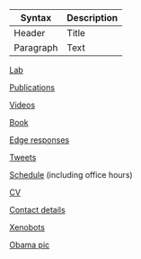 | Syntax      | Description |
| ----------- | ----------- |
| Header      | Title       |
| Paragraph   | Text        |

[Lab](https://meclab.org)

[Publications](https://scholar.google.com/citations?user=Dj-kPasAAAAJ&hl=en&oi=ao)

[Videos](https://www.youtube.com/results?search_query=josh+bongard)

[Book](https://www.amazon.com/o/ASIN/0262162393/ref=s9_asin_title/103-1396384-1927027)

[Edge responses](https://www.edge.org/memberbio/joshua_bongard)

[Tweets](https://twitter.com/DoctorJosh)

[Schedule](https://docs.google.com/document/d/1-Jx9owNRMs1IbH1sXvOCXTqUIxyaJkOtlWzZfFVMZzQ/edit?usp=sharing) (including office hours)

[CV](https://jbongard.github.io/docs/CV.pdf)

[Contact details](https://www.uvm.edu/cems/cs/profiles/josh_bongard)

[Xenobots](https://cdorgs.github.io/)

[Obama pic](https://jbongard.github.io/img/2010_PECASE_HiRes.png)
